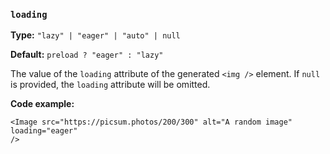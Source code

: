 ### `loading`

**Type:** `"lazy" | "eager" | "auto" | null`

**Default:** `preload ? "eager" : "lazy"`

The value of the `loading` attribute of the generated `<img />` element. If `null` is provided, the `loading` attribute will be omitted.

**Code example:**

```astro
<Image src="https://picsum.photos/200/300" alt="A random image" loading="eager"
/>
```
